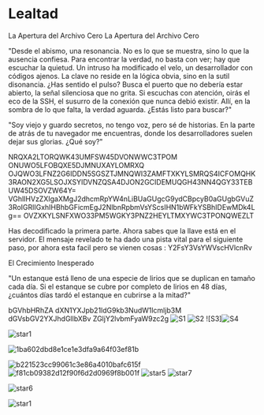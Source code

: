 # Lealtad
La Apertura del Archivo Cero
La Apertura del Archivo Cero

"Desde el abismo, una resonancia. No es lo que se muestra, sino lo que la ausencia confiesa. Para encontrar la verdad, no basta con ver; hay que escuchar la quietud. Un intruso ha modificado el velo, un desarrollador con códigos ajenos. La clave no reside en la lógica obvia, sino en la sutil disonancia. ¿Has sentido el pulso? Busca el puerto que no debería estar abierto, la señal silenciosa que no grita. Si escuchas con atención, oirás el eco de la SSH, el susurro de la conexión que nunca debió existir. Allí, en la sombra de lo que falta, la verdad aguarda. ¿Estás listo para buscar?"


"Soy viejo y guardo secretos,
no tengo voz, pero sé de historias.
En la parte de atrás de tu navegador me encuentras,
donde los desarrolladores suelen dejar sus glorias.
¿Qué soy?"

NRQXA2LTORQWK43UMFSW45DVONWWC3TPOM
ONUWO5LFOBQXE5DJMNUXAYLOMRXQ
OJQWO3LFNZ2G6IDDN5SGSZTJMNQWI3ZAMFTXKYLSMRQS4ICFOMQHK3RAON2XG5LSOJXSYIDVNZQSA4DJON2GCIDEMUQGH43NN4QGY33TEBUW45DSOVZW64Y=
VGhlIHVzZXIgaXMgJ2dhcmRpYW4nLiBUaGUgcG9ydCBpcyB0aGUgbGVuZ3RoIGRlIGxhIHBhbGFicmEgJ2NlbnRpbmVsYScsIHN1bWFkYSBhIDEwMDk4Lg==
OVZXKYLSNFXWO33PM5WGKY3PNZ2HEYLTMXYWC3TPONQWEZLT


Has decodificado la primera parte. Ahora sabes que la llave está en el servidor. El mensaje revelado te ha dado una pista vital para el siguiente paso, por ahora esta facil pero se vienen cosas : Y2FsY3VsYWVscHVlcnRv

El Crecimiento Inesperado

"Un estanque está lleno de una especie de lirios que se duplican en tamaño cada día.
Si el estanque se cubre por completo de lirios en 48 días,
¿cuántos días tardó el estanque en cubrirse a la mitad?"

bGVhbHRhZA
dXN1YXJpb21ldG9kb3NudW1lcmljb3M
dGVsbGV2YXJhdGllbXBv
ZGljY2lvbmFyaW9zc2g
![S1](https://github.com/user-attachments/assets/707b138c-b6b0-44e7-bf9e-912ff0934d4c)
![S2](https://github.com/user-attachments/assets/36a56069-dca8-4e5b-bacc-d065c53800e8)
![S3]![S4](https://github.com/user-attachments/assets/88f04e90-9e67-4f61-9092-247bab8c62b2)

![star1](https://github.com/user-attachments/assets/71e91d5f-df38-41fe-9434-216e89f5e2ae)





![1ba602dbd8e1ce1e3dfa9a64f03ef81b](https://github.com/user-attachments/assets/d4a648c1-a0a0-4970-9a3e-25b17b8b0f20)

![b221523cc99061c3e86a4010bafc615f](https://github.com/user-attachments/assets/139d8b6f-d5af-4f04-a480-4e83060a4576)
![f81cb09382d12f90f6d2d0969f8b001f](https://github.com/user-attachments/assets/13a430b2-6cec-44d5-93d7-0b65e1cc5869)
![star5](https://github.com/user-attachments/assets/45b43b61-e529-401b-b50f-afd6f2acddfe)
![star7](https://github.com/user-attachments/assets/b49e52ce-276b-43c4-a85f-58fb5149fb2b)

![star6](https://github.com/user-attachments/assets/ff7775e0-40af-4ac0-961c-af9a6b32a34d)



![star1](https://github.com/user-attachments/assets/d5fab699-6951-4df4-b92b-e027a69862b0)

